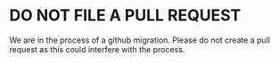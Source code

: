 # **DO NOT FILE A PULL REQUEST**

We are in the process of a github migration.  Please do not create a pull request as this could interfere with the process.
